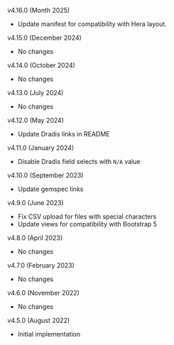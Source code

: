v4.16.0 (Month 2025)
  - Update manifest for compatibility with Hera layout.

v4.15.0 (December 2024)
  - No changes

v4.14.0 (October 2024)
  - No changes

v4.13.0 (July 2024)
  - No changes

v4.12.0 (May 2024)
  - Update Dradis links in README

v4.11.0 (January 2024)
  - Disable Dradis field selects with `N/A` value

v4.10.0 (September 2023)
  - Update gemspec links

v4.9.0 (June 2023)
  - Fix CSV upload for files with special characters
  - Update views for compatibility with Bootstrap 5

v4.8.0 (April 2023)
  - No changes

v4.7.0 (February 2023)
  - No changes

v4.6.0 (November 2022)
  - No changes

v4.5.0 (August 2022)
  - Initial implementation
